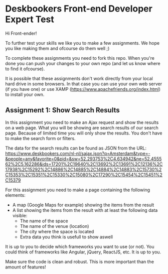 # Deskbookers Front-end Developer Expert Test

Hi Front-ender!

To further test your skills we like you to make a few assignments. We hope you like making them and ofcourse do them well ;)

To complete these assignments you need to fork this repo. When you're done you can push your changes to your own repo (and let us know where to find it ofcourse).

It is possible that these assignments don't work directly from your local hard drive in some browsers. In that case you can use your own web server (if you have one) or use XAMP (https://www.apachefriends.org/index.html) to install your own.

## Assignment 1: Show Search Results

In this assignment you need to make an Ajax request and show the results on a web page. What you will be showing are search results of our search page. Because of limited time you will only show the results. You don't have to make the search form or filters.

The data for the search results can be found as JSON from the URL: https://www.deskbookers.com/nl-nl/sajax.json?q=Amsterdam&type=-&people=any&favorite=0&pid=&sw=52.293753%2C4.634942&ne=52.455562%2C5.162286&ids=17201%2C19640%2C13692%2C13691%2C12136%2C17938%2C15292%2C14886%2C14885%2C14884%2C14883%2C15730%2C15353%2C15351%2C15330%2C15080%2C17290%2C15454%2C15451%2C15379

For this assignment you need to make a page containing the following elements:

* A map (Google Maps for example) showing the items from the result
* A list showing the items from the result with at least the following data visible:
  * The name of the space
  * The name of the venue (location)
  * The city where the space is located
  * Extra data you think is usefull to show aswell

It is up to you to decide which frameworks you want to use (or not). You could think of frameworks like Angular, jQuery, ReactJS, etc. It is up to you.

Make sure the code is clean and robust. This is more important than the amount of features!
